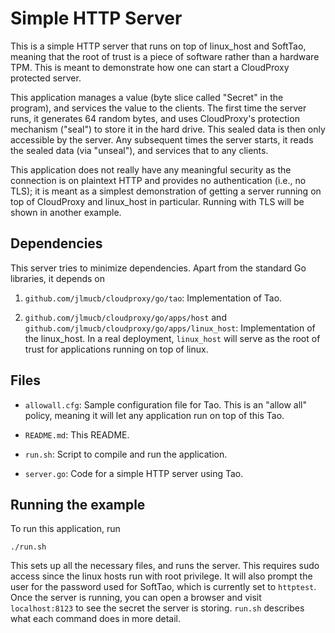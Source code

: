 Simple HTTP Server
==================

This is a simple HTTP server that runs on top of linux_host and
SoftTao, meaning that the root of trust is a piece of software rather
than a hardware TPM. This is meant to demonstrate how one can start a
CloudProxy protected server.

This application manages a value (byte slice called "Secret" in the
program), and services the value to the clients. The first time the
server runs, it generates 64 random bytes, and uses CloudProxy's
protection mechanism ("seal") to store it in the hard drive. This
sealed data is then only accessible by the server. Any subsequent
times the server starts, it reads the sealed data (via "unseal"),
and services that to any clients.

This application does not really have any meaningful security as the
connection is on plaintext HTTP and provides no authentication (i.e.,
no TLS); it is meant as a simplest demonstration of getting a server
running on top of CloudProxy and linux_host in particular. Running
with TLS will be shown in another example.


Dependencies
------------

This server tries to minimize dependencies. Apart from the standard Go
libraries, it depends on

1. `github.com/jlmucb/cloudproxy/go/tao`: Implementation of Tao.

2. `github.com/jlmucb/cloudproxy/go/apps/host` and
`github.com/jlmucb/cloudproxy/go/apps/linux_host`: Implementation of
the linux_host. In a real deployment, `linux_host` will serve as
the root of trust for applications running on top of linux.


Files
-----


- `allowall.cfg`: Sample configuration file for Tao. This is an
"allow all" policy, meaning it will let any application run on top
of this Tao.

- `README.md`: This README.

- `run.sh`: Script to compile and run the application.

- `server.go`: Code for a simple HTTP server using Tao.


Running the example
-------------------

To run this application, run

    ./run.sh

This sets up all the necessary files, and runs the server. This
requires sudo access since the linux hosts run with root privilege. It
will also prompt the user for the password used for SoftTao, which is
currently set to `httptest`. Once the server is running, you can open
a browser and visit `localhost:8123` to see the secret the server is
storing. `run.sh` describes what each command does in more detail.
